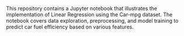 This repository contains a Jupyter notebook that illustrates the implementation of Linear Regression using the Car-mpg dataset. The notebook covers data exploration, preprocessing, and model training to predict car fuel efficiency based on various features.
